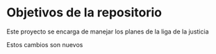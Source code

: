 # Objetivos de la repositorio

Este proyecto se encarga de manejar los planes de la liga de la justicia

Estos cambios son nuevos
